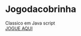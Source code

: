 # Jogodacobrinha
Classico em Java script <br>
<a href="https://Thiago2436.github.io/Jogodacobrinha/Jogodacobrinha"> JOGUE AQUI </a>
